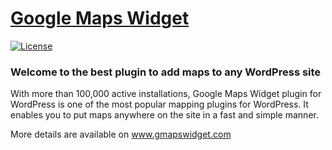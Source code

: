 # [Google Maps Widget](http://www.gmapswidget.com) #
 [![License](https://img.shields.io/badge/license-GPL--2.0%2B-red.svg)](https://github.com/WebFactoryLtd/google-maps-widget/blob/master/license.txt)

### Welcome to the best plugin to add maps to any WordPress site

With more than 100,000 active installations, Google Maps Widget plugin for WordPress is one of the most popular mapping plugins for WordPress. It enables you to put maps anywhere on the site in a fast and simple manner.

More details are available on <a href="http://www.gmapswidget.com">www.gmapswidget.com</a>
